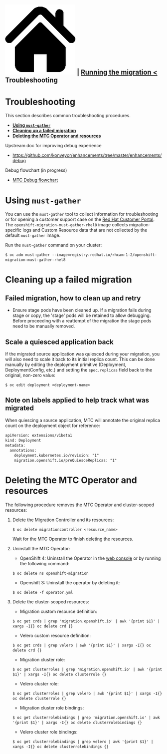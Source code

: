 [![Home](https://github.com/redhat-cop/openshift-migration-best-practices/raw/master/images/home.png)](./README.md) | [Running the migration <](./running-the-migration.md) Troubleshooting
---
# Troubleshooting

This section describes common troubleshooting procedures.

* **[Using `must-gather`](#using-must-gather)**
* **[Cleaning up a failed migration](#cleaning-up-a-failed-migration)**
* **[Deleting the MTC Operator and resources](#deleting-the-mtc-operator-and-resources)**

Upstream doc for improving debug experience
* https://github.com/konveyor/enhancements/tree/master/enhancements/debug

Debug flowchart (in progress)
* [MTC Debug flowchart](https://app.lucidchart.com/documents/view/d0907ce1-ccf1-4226-86eb-e5332f9d42a4/0_0)

# Using `must-gather`

You can use the `must-gather` tool to collect information for troubleshooting or for opening a customer support case on the [Red Hat Customer Portal](https://access.redhat.com/). The `openshift-migration-must-gather-rhel8` image collects migration-specific logs and Custom Resource data that are not collected by the default `must-gather` image.

Run the `must-gather` command on your cluster:
````
$ oc adm must-gather --image=registry.redhat.io/rhcam-1-2/openshift-migration-must-gather-rhel8
````

# Cleaning up a failed migration

## Failed migration, how to clean up and retry
* Ensure stage pods have been cleaned up.  If a migration fails during stage or copy, the 'stage' pods will be retained to allow debugging.  Before proceeding with a reattempt of the migration the stage pods need to be manually removed.

## Scale a quiesced application back

If the migrated source application was quiesced during your migration,
you will also need to scale it back to its initial replica count. This can be
done manually by editing the deployment primitive (Deployment, DeploymentConfig, etc.)
and setting the `spec.replicas` field back to the original, non-zero value:

```
$ oc edit deployment <deployment-name>
```

## Note on labels applied to help track what was migrated

When quiescing a source application, MTC will annotate the original replica
count on the deployment object for reference:

```
apiVersion: extensions/v1beta1
kind: Deployment
metadata:
  annotations:
    deployment.kubernetes.io/revision: "1"
    migration.openshift.io/preQuiesceReplicas: "1"
```

# Deleting the MTC Operator and resources

The following procedure removes the MTC Operator and cluster-scoped resources:

1. Delete the Migration Controller and its resources:
    ```` 
    $ oc delete migrationcontroller <resource_name>
    ````
    Wait for the MTC Operator to finish deleting the resources.

2. Uninstall the MTC Operator:
    * OpenShift 4: Uninstall the Operator in the [web console](https://docs.openshift.com/container-platform/4.5/operators/olm-deleting-operators-from-cluster.html) or by running the following command: 
    ````
    $ oc delete ns openshift-migration
    ````
    * Openshift 3: Uninstall the operator by deleting it:
    ````
    $ oc delete -f operator.yml
    ````

4. Delete the cluster-scoped resources:
    * Migration custom resource definition:
    ````
    $ oc get crds | grep 'migration.openshift.io' | awk '{print $1}' | xargs -I{} oc delete crd {}
    ````  
    * Velero custom resource definition:
    ````
    $ oc get crds | grep velero | awk '{print $1}' | xargs -I{} oc delete crd {}
    ````  
    * Migration cluster role:
    ````
    $ oc get clusterroles | grep 'migration.openshift.io' | awk '{print $1}' | xargs -I{} oc delete clusterrole {}
    ````  
    * Velero cluster role:
    ````
    $ oc get clusterroles | grep velero | awk '{print $1}' | xargs -I{} oc delete clusterrole {}
    ````  
    * Migration cluster role bindings:
    ````
    $ oc get clusterrolebindings | grep 'migration.openshift.io' | awk '{print $1}' | xargs -I{} oc delete clusterrolebindings {}
    ````  
    * Velero cluster role bindings:
    ````
    $ oc get clusterrolebindings | grep velero | awk '{print $1}' | xargs -I{} oc delete clusterrolebindings {}
    ```` 

